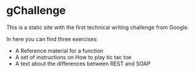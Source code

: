 # gChallenge
This is a static site with the first technical writing challenge from Google.

In here you can find three exercises:
- A Reference material for a function
- A set of instructions on How to play tic tac toe
- A text about the differences between REST and SOAP
